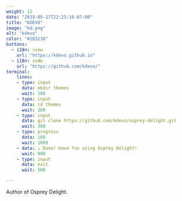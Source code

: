 ```yaml
---
weight: 12
date: "2019-05-17T22:25:16-07:00"
title: "KDEVO"
image: "kd.png"
alt: "kdevo"
color: "#263238"
buttons:
  - i18n: view
    url: "https://kdevo.github.io"
  - i18n: code 
    url: "https://github.com/kdevo/"
terminal:
    lines:
    - type: input
      data: mkdir themes
      wait: 200
    - type: input
      data: cd themes
      wait: 200
    - type: input
      data: git clone https://github.com/kdevo/osprey-delight.git
      wait: 300
    - type: progress
      data: 100
      wait: 1000
    - data: ☕ Done! Have fun using Osprey Delight!
      wait: 900
    - type: input
      data: exit
      wait: 500

---
```


Author of Osprey Delight.